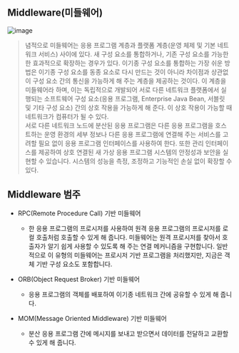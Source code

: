 ## Middleware(미들웨어)

![image](https://user-images.githubusercontent.com/74396651/234536562-c7c56848-db03-4e09-9e49-998df4dca07b.png)
> 념적으로 미들웨어는 응용 프로그램 계층과 플랫폼 계층(운영 체제 및 기본 네트워크 서비스) 사이에 있다.
새 구성 요소를 통합하거나, 기존 구성 요소를 가능한 한 효과적으로 확장하는 경우가 있다. 이기종 구성 요소를 통합하는 가장 쉬운 방법은 이기종 구성 요소를 동종 요소로 다시 만드는 것이 아니라 차이점과 상관없이 구성 요소 간의 통신을 가능하게 해 주는 계층을 제공하는 것이다. 이 계층을 미들웨어라 하며, 이는 독립적으로 개발되어 서로 다른 네트워크 플랫폼에서 실행되는 소프트웨어 구성 요소(응용 프로그램, Enterprise Java Bean, 서블릿 및 기타 구성 요소) 간의 상호 작용을 가능하게 해 준다. 이 상호 작용이 가능할 때 네트워크가 컴퓨터가 될 수 있다.<br>
서로 다른 네트워크 노드에 분산된 응용 프로그램은 다른 응용 프로그램을 호스트하는 운영 환경의 세부 정보나 다른 응용 프로그램에 연결해 주는 서비스를 고려할 필요 없이 응용 프로그램 인터페이스를 사용하여 한다. 또한 관리 인터페이스를 제공하여 상호 연결된 새 가상 응용 프로그램 시스템의 안정성과 보안을 실현할 수 있습니다. 시스템의 성능을 측정, 조정하고 기능적인 손실 없이 확장할 수 있다.

## Middleware 범주

- RPC(Remote Procedure Call) 기반 미들웨어 
  - 한 응용 프로그램의 프로시저를 사용하여 원격 응용 프로그램의 프로시저를 로컬 호출처럼 호출할 수 있게 해 줍니다. 미들웨어는 원격 프로시저를 찾아서 호출자가 알기 쉽게 사용할 수 있도록 해 주는 연결 메커니즘을 구현합니다. 일반적으로 이 유형의 미들웨어는 프로시저 기반 프로그램을 처리했지만, 지금은 객체 기반 구성 요소도 포함합니다.

- ORB(Object Request Broker) 기반 미들웨어 
  - 응용 프로그램의 객체를 배포하여 이기종 네트워크 간에 공유할 수 있게 해 줍니다.

- MOM(Message Oriented Middleware) 기반 미들웨어 
  - 분산 응용 프로그램 간에 메시지를 보내고 받으면서 데이터를 전달하고 교환할 수 있게 해 줍니다.
